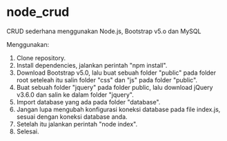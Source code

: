 # node_crud
CRUD sederhana menggunakan Node.js, Bootstrap v5.o dan MySQL

Menggunakan:
1. Clone repository.
2. Install dependencies, jalankan perintah "npm install".
3. Download Bootstrap v5.0, lalu buat sebuah folder "public" pada folder root seteleah itu salin folder "css" dan "js" pada folder "public".
4. Buat sebuah folder "jquery" pada folder public, lalu download jQuery v3.6.0 dan salin ke dalam folder "jquery".
5. Import database yang ada pada folder "database".
6. Jangan lupa mengubah konfigurasi koneksi database pada file index.js, sesuai dengan koneksi database anda.
7. Setelah itu jalankan perintah "node index".
8. Selesai.
